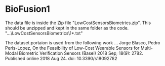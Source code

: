 # BioFusion1
The data file is inside the Zip file "LowCostSensorsBiometrics.zip".
This should be unzipped and kept in the same folder as the code.  
"...\LowCostSensorsBiometrics\1\*.txt"

The dataset portaion is used from the following work ...
Jorge Blasco, Pedro Peris-Lopez, On the Feasibility of Low-Cost Wearable Sensors for Multi-Modal Biometric Verification
Sensors (Basel) 2018 Sep; 18(9): 2782. Published online 2018 Aug 24. doi: 10.3390/s18092782
